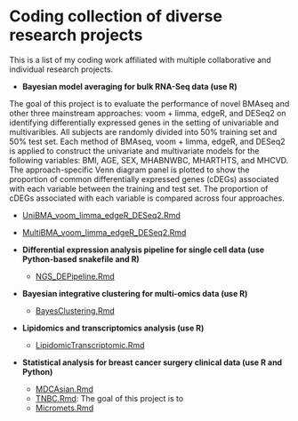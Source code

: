 # Coding collection of diverse research projects

This is a list of my coding work affiliated with multiple collaborative and individual research projects.

- **Bayesian model averaging for bulk RNA-Seq data (use R)**

The goal of this project is to evaluate the performance  of novel BMAseq and other three mainstream approaches: voom + limma, edgeR, and DESeq2 on identifying differentially expressed genes in the setting of univariable and multivaribles. All subjects are randomly divided into 50% training set and 50% test set. Each method of BMAseq,  voom + limma, edgeR, and DESeq2 is applied to construct the univariate and multivariate models for the following variables: BMI, AGE, SEX, MHABNWBC, MHARTHTS, and MHCVD. The approach-specific Venn diagram panel is plotted to show the proportion of common differentially expressed genes (cDEGs) associated with each variable between the training and test set. The proportion of cDEGs associated with each variable is compared across four approaches.

  - [UniBMA_voom_limma_edgeR_DESeq2.Rmd](UniBMA_voom_limma_edgeR_DESeq2.Rmd)
  - [MultiBMA_voom_limma_edgeR_DESeq2.Rmd](MultiBMA_voom_limma_edgeR_DESeq2.Rmd)
  
- **Differential expression analysis pipeline for single cell data (use Python-based snakefile and R)**
  - [NGS_DEPipeline.Rmd](NGS_DEPipeline.Rmd)

- **Bayesian integrative clustering for multi-omics data (use R)**
  - [BayesClustering.Rmd](BayesClustering.Rmd)
 
- **Lipidomics and transcriptomics analysis (use R)**
  - [LipidomicTranscriptomic.Rmd](LipidomicTranscriptomic.Rmd)

- **Statistical analysis for breast cancer surgery clinical data (use R and Python)**
  - [MDCAsian.Rmd](MDCAsian.Rmd)
  - [TNBC.Rmd](TNBC.Rmd): The goal of this project is to 
  - [Micromets.Rmd](Micromets.Rmd)
